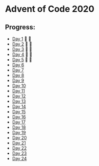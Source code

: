 # Advent of Code 2020


## Progress:

- [Day 1](https://github.com/ankjevel/adventofcode/tree/2020/day_01) 🌟 🌟
- [Day 2](https://github.com/ankjevel/adventofcode/tree/2020/day_02) 🌟 🌟
- [Day 3](https://github.com/ankjevel/adventofcode/tree/2020/day_03) 🌟 🌟
- [Day 4](https://github.com/ankjevel/adventofcode/tree/2020/day_04) 🌟 🌟
- [Day 5](https://github.com/ankjevel/adventofcode/tree/2020/day_05) 🌟 🌟
- [Day 6](#)
- [Day 7](#)
- [Day 8](#)
- [Day 9](#)
- [Day 10](#)
- [Day 11](#)
- [Day 12](#)
- [Day 13](#)
- [Day 14](#)
- [Day 15](#)
- [Day 16](#)
- [Day 17](#)
- [Day 18](#)
- [Day 19](#)
- [Day 20](#)
- [Day 21](#)
- [Day 22](#)
- [Day 23](#)
- [Day 24](#)
